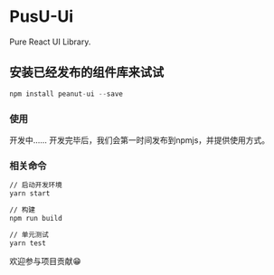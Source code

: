 # PusU-Ui

Pure  React UI Library.

## 安装已经发布的组件库来试试

~~~javascript
npm install peanut-ui --save
~~~

### 使用

开发中……
开发完毕后，我们会第一时间发布到npmjs，并提供使用方式。

### 相关命令

~~~bash
// 启动开发环境
yarn start 

// 构建
npm run build

// 单元测试
yarn test


~~~

欢迎参与项目贡献😁